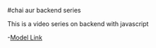 #chai aur backend series

This is a video series on backend with javascript

-[Model Link](https://app.eraser.io/workspace/YtPqZ1VogxGy1jzIDkzj)